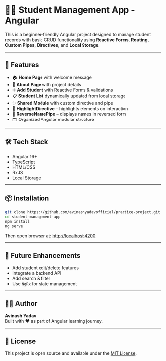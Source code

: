 # 🧑‍🎓 Student Management App - Angular

This is a beginner-friendly Angular project designed to manage student records with basic CRUD functionality using **Reactive Forms**, **Routing**, **Custom Pipes**, **Directives**, and **Local Storage**.

---

## 🚀 Features

- 🏠 **Home Page** with welcome message
- 📖 **About Page** with project details
- ➕ **Add Student** with Reactive Forms & validations
- 📋 **Student List** dynamically updated from local storage
- ✨ **Shared Module** with custom directive and pipe
- 🧠 **HighlightDirective** – highlights elements on interaction
- 🔁 **ReverseNamePipe** – displays names in reversed form
- 🗂️ Organized Angular modular structure

---

## 🛠️ Tech Stack

- Angular 16+
- TypeScript
- HTML/CSS
- RxJS
- Local Storage 

---


## 📦 Installation

```bash
git clone https://github.com/avinashyadavofficial/practice-project.git
cd student-management-app
npm install
ng serve
```

Then open browser at: [http://localhost:4200](http://localhost:4200)

---

## 🧠 Future Enhancements

- Add student edit/delete features
- Integrate a backend API
- Add search & filter
- Use `NgRx` for state management

---

## 👨‍💻 Author

**Avinash Yadav**  
Built with ❤️ as part of Angular learning journey.

---

## 📄 License

This project is open source and available under the [MIT License](LICENSE).
